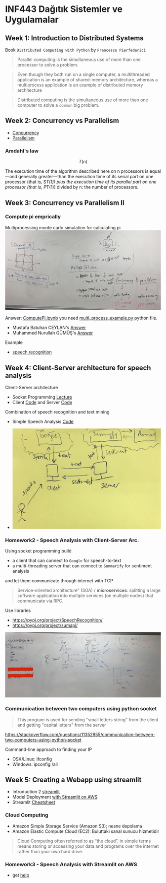 # INF443 Dağıtık Sistemler ve Uygulamalar

## Week 1: Introduction to Distributed Systems

Book `Distributed Computing with Python` by `Francesco Pierfederici`

> Parallel computing is the simultaneous use of more than one processor to solve a problem.

> Even though they both run on a single computer, a multithreaded application is an example of shared-memory architecture, whereas a multiprocess
application is an example of distributed memory architecture

> Distributed computing is the simultaneous use of more than one computer to solve a `common` big problem.

## Week 2: Concurrency vs Parallelism
 - [Concurrency](https://github.com/uzay00/GSU-Dersler/blob/main/INF443%20Da%C4%9F%C4%B1t%C4%B1k%20Sistemler%20ve%20Uygulamalar/Code/Week2/Threads.ipynb)
 - [Parallelism](https://github.com/uzay00/GSU-Dersler/blob/main/INF443%20Da%C4%9F%C4%B1t%C4%B1k%20Sistemler%20ve%20Uygulamalar/Code/Week2/MultiProcessing.ipynb)

### Amdahl's law

$$
T(n)
$$

The execution time of the algorithm described here on n processors is equal—and
generally greater—than the execution time of its serial part on one processor (that is,
S*T(1)) plus the execution time of its parallel part on one processor (that is, P*T(1))
divided by n: the number of processors.


## Week 3: Concurrency vs Parallelism II
### Compute pi emprically
Multiprocessing monte carlo simulation for calculating pi
![](compute_pi.JPG)

Answer: [ComputePi.ipynb](https://github.com/uzay00/GSU-Dersler/blob/main/INF443%20Da%C4%9F%C4%B1t%C4%B1k%20Sistemler%20ve%20Uygulamalar/Code/Week2/ComputePi.ipynb) you need [multi_process_example.py](https://github.com/uzay00/GSU-Dersler/blob/main/INF443%20Da%C4%9F%C4%B1t%C4%B1k%20Sistemler%20ve%20Uygulamalar/Code/Week2/multi_process_example.py) python file.

 - Mustafa Batuhan CEYLAN's [Answer](https://gist.github.com/Frozander/9ae59942f8126a6bf7ebc86ebec07cbb)
 - Muhammed Nurullah GÜMÜŞ's [Answer](https://gist.github.com/silverdevelopper/bfca3910de39d9e3822d989794c6c2dc)

Example
 - [speech recognition](https://github.com/uzay00/GSU-Dersler/blob/main/INF443%20Da%C4%9F%C4%B1t%C4%B1k%20Sistemler%20ve%20Uygulamalar/Code/Week3/Ses%20Tanima.ipynb)


## Week 4: Client-Server architecture for speech analysis
 
Client-Server architecture 
 - Socket Programming [Lecture](https://github.com/uzay00/GSU-Dersler/blob/main/INF443%20Da%C4%9F%C4%B1t%C4%B1k%20Sistemler%20ve%20Uygulamalar/Code/Week5/Socket%20Programming.ipynb)
 - Client [Code](https://github.com/uzay00/GSU-Dersler/blob/main/INF443%20Da%C4%9F%C4%B1t%C4%B1k%20Sistemler%20ve%20Uygulamalar/Code/Week5/echo-client.py) and 
Server [Code](https://github.com/uzay00/GSU-Dersler/blob/main/INF443%20Da%C4%9F%C4%B1t%C4%B1k%20Sistemler%20ve%20Uygulamalar/Code/Week5/echo-server.py)


Combination of speech recognition and text mining
 - Simple Speech Analysis [Code](https://github.com/uzay00/GSU-Dersler/blob/main/INF236%20Programlama%20Uygulamalar%C4%B1/Ses%20Tanima.ipynb)


- ![](SpeechAnalysis.jpg)

### Homework2 - Speech Analysis with Client-Server Arc.
Using socket programming build 
- a client that can connect to `Google` for speech-to-text
- a multi-threading server that can connect to `Summarify` for sentiment analysis

and let them communicate through internet with TCP


> Service-oriented architecture" (SOA) / __microservices__:
splitting a large software application into multiple services
(on multiple nodes) that communicate via RPC.

Use libraries
 - https://pypi.org/project/SpeechRecognition/
 - https://pypi.org/project/sumapi/


![](mt-speech-analysis.JPG)

### Communication between two computers using python socket
> This program is used for sending "small letters string" from the client and getting "capital letters" from the server

https://stackoverflow.com/questions/11352855/communication-between-two-computers-using-python-socket


Command-line approach to finding your IP

 - OSX/Linux: ifconfig 
 - Windows: ipconfig /all


## Week 5: Creating a Webapp using streamlit

 - Introduction 2 [streamlit](https://hersanyagci.medium.com/introduction-to-streamlit-for-machine-learning-web-app-cd89c4181c33)
 - Model Deployment [with Streamlit on AWS](https://hersanyagci.medium.com/model-deployment-with-streamlit-on-aws-ec2-f52ab42d7813)
 - Streamlit [Cheatsheet](https://share.streamlit.io/daniellewisdl/streamlit-cheat-sheet/app.py)

### Cloud Computing
- Amazon Simple Storage Service (Amazon S3); nesne depolama 
- Amazon Elastic Compute Cloud (EC2): Buluttaki sanal sunucu hizmetidir


> Cloud Computing often referred to as “the cloud”, in simple terms means storing or accessing your data and programs over the internet rather than your own hard drive.

### Homework3 - Speech Analysis with Streamlit on AWS
 - get [help](https://discuss.streamlit.io/t/speech-to-text-on-client-side-using-html5-and-streamlit-bokeh-events/7888) 

